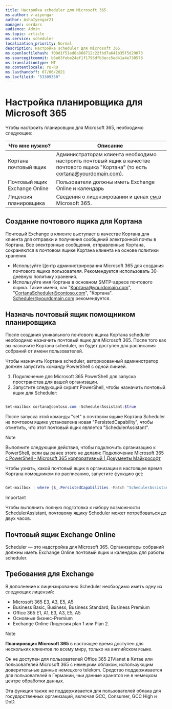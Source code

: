 ```yaml
---
title: Настройка scheduler для Microsoft 365.
ms.author: v-aiyengar
author: AshaIyengar21
manager: serdars
audience: Admin
ms.topic: article
ms.service: scheduler
localization_priority: Normal
description: Настройка scheduler для Microsoft 365.
ms.openlocfilehash: f09d1f51ed8a868712c22fbd7a641b35f5d29073
ms.sourcegitcommit: b6e63febe24ef1f1793dfb3ecc5ed41a4e730578
ms.translationtype: MT
ms.contentlocale: ru-RU
ms.lasthandoff: 07/06/2021
ms.locfileid: "53309350"
---
```

# <a name="setting-up-scheduler-for-microsoft-365"></a>Настройка планировщика для Microsoft 365


Чтобы настроить планировщик для Microsoft 365, необходимо следующее:

|**Что мне нужно?** |**Описание** |
|-------------------|-------------|
|Кортана почтовый ящик |Администраторам клиента необходимо настроить почтовый ящик в качестве почтового ящика "Кортана" (то есть cortana@yourdomain.com).         |
|Почтовый ящик Exchange Online |Пользователи должны иметь Exchange Online и календарь         |
|Лицензия планировщика |Сведения о лицензировании и ценах [см.](https://www.microsoft.com/en-us/microsoft-365/meeting-scheduler-pricing)в Microsoft 365.        |

## <a name="create-a-mailbox-for-cortana"></a>Создание почтового ящика для Кортана
Почтовый Exchange в клиенте выступает в качестве Кортана для клиента для отправки и получения сообщений электронной почты в Кортана. Все электронные сообщения, отправленные Кортана, сохраняются в почтовом ящике Кортана клиента на основе политики хранения.

- Используйте Центр администрирования Microsoft 365 для создания почтового ящика пользователя. Рекомендуется использовать 30-дневную политику хранения. 
- Используйте имя Кортана в основном SMTP-адресе почтового ящика. Такие имена, как "Кортана@yourdomain.com", "CortanaScheduler@contoso.com", "Кортана". Scheduler@yourdomain.com рекомендуется.

## <a name="designate-the-mailbox-as-the-scheduler-assistant"></a>Назначь почтовый ящик помощником планировщика

После создания уникального почтового ящика Кортана scheduler необходимо назначить почтовый ящик для Microsoft 365. После того как вы назначите Кортана scheduler, он будет доступен для расписания собраний от имени пользователей.

Чтобы назначить Кортана scheduler, авторизованный администратор должен запустить команду PowerShell с одной линией. 

1. Подключение для Microsoft 365 PowerShell для запуска пространства для вашей организации.
2. Запустите следующий скрипт PowerShell, чтобы назначить почтовый ящик для Scheduler:

```powershell

Set-mailbox cortana@contoso.com -SchedulerAssistant:$true

```

После запуска этой команды "set" в почтовом ящике Кортана Scheduler на почтовом ящике установлена новая "PersistedCapability", чтобы отметить, что этот почтовый ящик является "SchedulerAssistant".

> [!NOTE]
> Выполните следующие действия, чтобы подключить организацию к PowerShell, если вы ранее этого не делали: Подключение Microsoft 365 [с PowerShell - Microsoft 365 корпоративный | Документы Майкрософт](../enterprise/connect-to-microsoft-365-powershell.md)

Чтобы узнать, какой почтовый ящик в организации в настоящее время Кортана помощником по расписанию, запустите функцию get:
 
```powershell

Get-mailbox | where {$_.PersistedCapabilities -Match "SchedulerAssistant"}

```

> [!IMPORTANT]
> Чтобы выполнить полную подготовка к набору возможности SchedulerAssistant, почтовому ящику Scheduler может потребоваться до двух часов.

## <a name="exchange-online-mailbox"></a>Почтовый ящик Exchange Online
Scheduler — это надстройка для Microsoft 365. Организаторы собраний должны иметь Exchange Online почтовый ящик и календарь для работы scheduler.

## <a name="exchange-requirements"></a>Требования для Exchange

В дополнение к лицензированию Scheduler необходимо иметь одну из следующих лицензий:

- Microsoft 365 E3, A3, E5, A5
- Business Basic, Business, Business Standard, Business Premium
- Office 365 E1, A1, E3, A3, E5, A5
- Основные бизнес-Premium
- Exchange Online Лицензия plan 1 или Plan 2. 

> [!Note]
> **Планировщик Microsoft 365** в настоящее время доступен для нескольких клиентов по всему миру, только на английском языке.</br>
>
>Он не доступен для пользователей Office 365 21Vianet в Китае или пользователей Microsoft 365 с немецким облаком, использующим доверительные данные немецкого telekom. Средство поддерживается для пользователей в Германии, чьи данные хранятся не в немецком центре обработки данных.
>
>Эта функция также не поддерживается для пользователей облака для государственных организаций, включая GCC, Consumer, GCC High и DoD.
